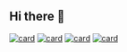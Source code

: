 ## Hi there 👋

[![card](https://github-readme-stats.vercel.app/api/pin/?username=InfiniteDevs&repo=vegenta&theme=dark&show_icons=true&icon_color=FFFFFF&include_all_commits=true&layout=compact&border_radius=15)](https://github.com/InfiniteDevs/vegenta)
[![card](https://github-readme-stats.vercel.app/api/pin/?username=InfiniteDevs&repo=infiwatch&theme=dark&show_icons=true&icon_color=FFFFFF&include_all_commits=true&layout=compact&border_radius=15)](https://github.com/InfiniteDevs/infiwatch)
[![card](https://github-readme-stats.vercel.app/api/pin/?username=InfiniteDevs&repo=Subrey&theme=dark&show_icons=true&icon_color=FFFFFF&include_all_commits=true&layout=compact&border_radius=15)](https://github.com/InfiniteDevs/Subrey)
[![card](https://github-readme-stats.vercel.app/api/pin/?username=InfiniteDevs&repo=youtube2mp3&theme=dark&show_icons=true&icon_color=FFFFFF&include_all_commits=true&layout=compact&border_radius=15)](https://github.com/InfiniteDevs/youtube2mp3)

<!--

**Here are some ideas to get you started:**

🙋‍♀️ A short introduction - what is your organization all about?
🌈 Contribution guidelines - how can the community get involved?
👩‍💻 Useful resources - where can the community find your docs? Is there anything else the community should know?
🍿 Fun facts - what does your team eat for breakfast?
🧙 Remember, you can do mighty things with the power of [Markdown](https://docs.github.com/github/writing-on-github/getting-started-with-writing-and-formatting-on-github/basic-writing-and-formatting-syntax)
-->
